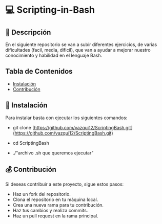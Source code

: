 # 💻 Scripting-in-Bash

## 📘 Descripción

En el siguiente repositorio se van a subir diferentes ejercicios, de varias dificultades (facil, media, dificil), que van a ayudar a mejorar nuestro conocimiento y habilidad en el lenguaje Bash.

## Tabla de Contenidos

- [Instalación](#instalación)
- [Contribución](#contribución)

## 🔑 Instalación

Para instalar basta con ejecutar los siguientes comandos:

- git clone [https://github.com/vazqui12/ScriptingBash.git](https://github.com/vazqui12/ScriptingBash.git)

- cd ScriptingBash

- ./"archivo .sh que queremos ejecutar"

## 💰 Contribución

Si deseas contribuir a este proyecto, sigue estos pasos: 

- Haz un fork del repositorio. 
- Clona el repositorio en tu máquina local.
- Crea una nueva rama para tu contribución. 
- Haz tus cambios y realiza commits. 
- Haz un pull request en la rama principal.



